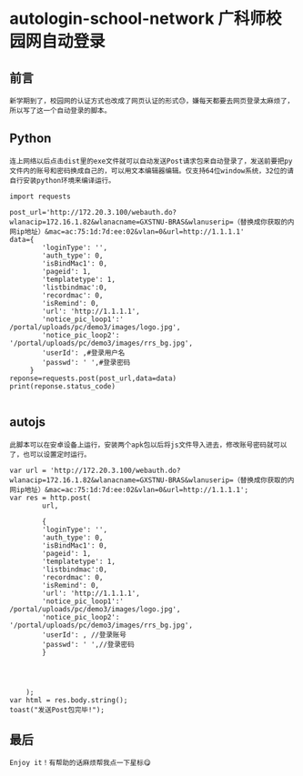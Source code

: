 # autologin-school-network 广科师校园网自动登录

## 前言
    新学期到了，校园网的认证方式也改成了网页认证的形式😓，嫌每天都要去网页登录太麻烦了，所以写了这一个自动登录的脚本。

## Python
    连上网络以后点击dist里的exe文件就可以自动发送Post请求包来自动登录了，发送前要把py文件内的账号和密码换成自己的，可以用文本编辑器编辑。仅支持64位window系统，32位的请自行安装python环境来编译运行。
``` 
import requests

post_url='http://172.20.3.100/webauth.do?wlanacip=172.16.1.82&wlanacname=GXSTNU-BRAS&wlanuserip=（替换成你获取的内网ip地址）&mac=ac:75:1d:7d:ee:02&vlan=0&url=http://1.1.1.1'
data={
        'loginType': '',
        'auth_type': 0,
        'isBindMac1': 0,
        'pageid': 1,
        'templatetype': 1,
        'listbindmac':0,
        'recordmac': 0,
        'isRemind': 0,
        'url': 'http://1.1.1.1',
        'notice_pic_loop1':' /portal/uploads/pc/demo3/images/logo.jpg',
        'notice_pic_loop2': '/portal/uploads/pc/demo3/images/rrs_bg.jpg',
        'userId': ,#登录用户名
        'passwd': ' ',#登录密码
     }
reponse=requests.post(post_url,data=data)
print(reponse.status_code)
    
```
## autojs
    此脚本可以在安卓设备上运行，安装两个apk包以后将js文件导入进去，修改账号密码就可以了，也可以设置定时运行。
```
var url = 'http://172.20.3.100/webauth.do?wlanacip=172.16.1.82&wlanacname=GXSTNU-BRAS&wlanuserip=（替换成你获取的内网ip地址）&mac=ac:75:1d:7d:ee:02&vlan=0&url=http://1.1.1.1';
var res = http.post(
        url,
        
        {
        'loginType': '',
        'auth_type': 0,
        'isBindMac1': 0,
        'pageid': 1,
        'templatetype': 1,
        'listbindmac':0,
        'recordmac': 0,
        'isRemind': 0,
        'url': 'http://1.1.1.1',
        'notice_pic_loop1':' /portal/uploads/pc/demo3/images/logo.jpg',
        'notice_pic_loop2': '/portal/uploads/pc/demo3/images/rrs_bg.jpg',
        'userId': , //登录账号
        'passwd': ' ',//登录密码
        }




    );
var html = res.body.string();
toast("发送Post包完毕!");
```
## 最后
    Enjoy it！有帮助的话麻烦帮我点一下星标😋
